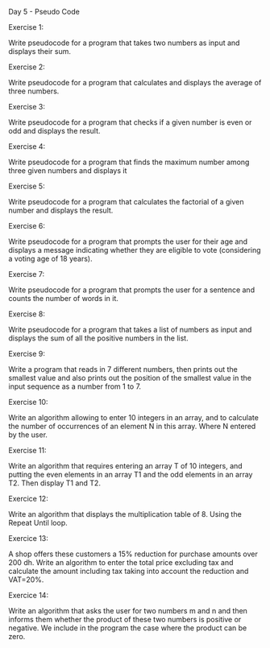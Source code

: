 Day 5 - Pseudo Code

Exercise 1:

Write pseudocode for a program that takes two numbers as input and displays their sum.

Exercise 2:

Write pseudocode for a program that calculates and displays the average of three numbers.

Exercise 3:

Write pseudocode for a program that checks if a given number is even or odd and displays the result.

Exercise 4:

Write pseudocode for a program that finds the maximum number among three given numbers and displays it

Exercise 5:

Write pseudocode for a program that calculates the factorial of a given number and displays the result.

Exercise 6:

Write pseudocode for a program that prompts the user for their age and displays a message indicating whether they are eligible to vote (considering a voting age of 18 years).

Exercise 7:

Write pseudocode for a program that prompts the user for a sentence and counts the number of words in it.

Exercise 8:

Write pseudocode for a program that takes a list of numbers as input and displays the sum of all the positive numbers in the list.

Exercise 9:

Write a program that reads in 7 different numbers, then prints out the smallest value and also prints out the position of the smallest value in the input sequence as a number from 1 to 7.

Exercise 10:

Write an algorithm allowing to enter 10 integers in an array, and to calculate the number of occurrences of an element N in this array. Where N entered by the user.

Exercise 11:

Write an algorithm that requires entering an array T of 10 integers, and putting the even elements in an array T1 and the odd elements in an array T2. Then display T1 and T2.

Exercice 12:

Write an algorithm that displays the multiplication table of 8. Using the Repeat Until loop.

Exercice 13:

A shop offers these customers a 15% reduction for purchase amounts over 200 dh. Write an algorithm to enter the total price excluding tax and calculate the amount including tax taking into account the reduction and VAT=20%.

Exercice 14:

Write an algorithm that asks the user for two numbers m and n and then informs them whether the product of these two numbers is positive or negative. We include in the program the case where the product can be zero.
